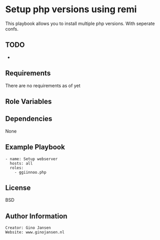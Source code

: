 Setup php versions using remi
=========

This playbook allows you to install multiple php versions. With seperate confs.

TODO
----
-

Requirements
------------

There are no requirements as of yet


Role Variables
--------------

Dependencies
------------

None

Example Playbook
----------------

    - name: Setup webserver
      hosts: all
      roles:
        - ggiinnoo.php

License
-------

BSD

Author Information
------------------

    Creator: Gino Jansen
    Website: www.ginojansen.nl
